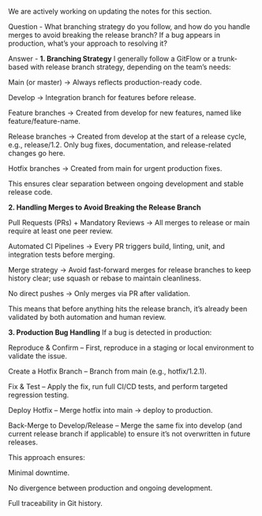 We are actively working on updating the notes for this section.

Question - What branching strategy do you follow, and how do you handle merges to avoid breaking the release branch? If a bug appears in production, what’s your approach to resolving it?


Answer -
**1. Branching Strategy**
I generally follow a GitFlow or a trunk-based with release branch strategy, depending on the team’s needs:

Main (or master) → Always reflects production-ready code.

Develop → Integration branch for features before release.

Feature branches → Created from develop for new features, named like feature/feature-name.

Release branches → Created from develop at the start of a release cycle, e.g., release/1.2. Only bug fixes, documentation, and release-related changes go here.

Hotfix branches → Created from main for urgent production fixes.

This ensures clear separation between ongoing development and stable release code.

**2. Handling Merges to Avoid Breaking the Release Branch**

Pull Requests (PRs) + Mandatory Reviews → All merges to release or main require at least one peer review.

Automated CI Pipelines → Every PR triggers build, linting, unit, and integration tests before merging.

Merge strategy → Avoid fast-forward merges for release branches to keep history clear; use squash or rebase to maintain cleanliness.

No direct pushes → Only merges via PR after validation.

This means that before anything hits the release branch, it’s already been validated by both automation and human review.

**3. Production Bug Handling**
If a bug is detected in production:

Reproduce & Confirm – First, reproduce in a staging or local environment to validate the issue.

Create a Hotfix Branch – Branch from main (e.g., hotfix/1.2.1).

Fix & Test – Apply the fix, run full CI/CD tests, and perform targeted regression testing.

Deploy Hotfix – Merge hotfix into main → deploy to production.

Back-Merge to Develop/Release – Merge the same fix into develop (and current release branch if applicable) to ensure it’s not overwritten in future releases.

This approach ensures:

Minimal downtime.

No divergence between production and ongoing development.

Full traceability in Git history.
